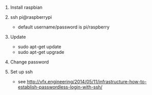 1. Install raspbian

2. ssh pi@raspberrypi
   - default username/password is pi/raspberry
   
3. Update 
   - sudo apt-get update
   - sudo apt-get upgrade

4. Change password

5. Set up ssh
   - see
     http://vfx.engineering/2014/05/11/infrastructure-how-to-establish-passwordless-login-with-ssh/
     
     
